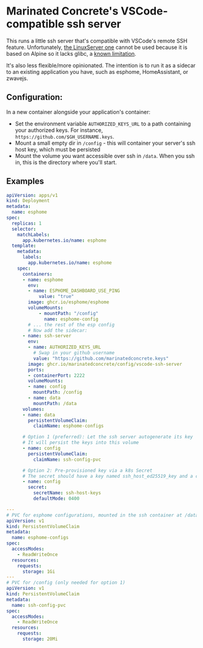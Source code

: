 # Marinated Concrete's VSCode-compatible ssh server
This runs a little ssh server that's compatible with VSCode's remote SSH feature. Unfortunately, [the LinuxServer one](https://docs.linuxserver.io/images/docker-openssh-server/) cannot be used because it is based on Alpine so it lacks glibc, a [known limitation](https://code.visualstudio.com/docs/remote/ssh#_remote-ssh-limitations).

It's also less flexible/more opinionated. The intention is to run it as a sidecar to an existing application you have, such as esphome, HomeAssistant, or zwavejs.

## Configuration:
In a new container alongside your application's container:
- Set the environment variable `AUTHORIZED_KEYS_URL` to a path containing your authorized keys. For instance, `https://github.com/$GH_USERNAME.keys`.
- Mount a small empty dir in `/config` - this will container your server's ssh host key, which must be persisted
- Mount the volume you want accessible over ssh in `/data`. When you ssh in, this is the directory where you'll start.

## Examples
```yaml
apiVersion: apps/v1
kind: Deployment
metadata:
  name: esphome
spec:
  replicas: 1
  selector:
    matchLabels:
      app.kubernetes.io/name: esphome
  template:
    metadata:
      labels:
        app.kubernetes.io/name: esphome
    spec:
      containers:
      - name: esphome
        env:
        - name: ESPHOME_DASHBOARD_USE_PING
            value: "true"
        image: ghcr.io/esphome/esphome
        volumeMounts:
            - mountPath: "/config"
              name: esphome-config
        # ... the rest of the esp config
        # Now add the sidecar:
      - name: ssh-server
        env:
        - name: AUTHORIZED_KEYS_URL
          # Swap in your github username
          value: "https://github.com/marinatedconcrete.keys"
        image: ghcr.io/marinatedconcrete/config/vscode-ssh-server
        ports:
        - containerPort: 2222
        volumeMounts:
        - name: config
          mountPath: /config
        - name: data
          mountPath: /data
      volumes:
      - name: data
        persistentVolumeClaim:
          claimName: esphome-configs

      # Option 1 (preferred): Let the ssh server autogenerate its key
      # It will persist the keys into this volume
      - name: config
        persistentVolumeClaim:
          claimName: ssh-config-pvc

      # Option 2: Pre-provisioned key via a k8s Secret
      # The secret should have a key named ssh_host_ed25519_key and a corresponding ssh_host_ed25519_key.pub
      - name: config
        secret:
          secretName: ssh-host-keys
          defaultMode: 0400

---
# PVC for esphome configurations, mounted in the ssh container at /data
apiVersion: v1
kind: PersistentVolumeClaim
metadata:
  name: esphome-configs
spec:
  accessModes:
    - ReadWriteOnce
  resources:
    requests:
      storage: 1Gi
---
# PVC for /config (only needed for option 1)
apiVersion: v1
kind: PersistentVolumeClaim
metadata:
  name: ssh-config-pvc
spec:
  accessModes:
    - ReadWriteOnce
  resources:
    requests:
      storage: 20Mi
```
